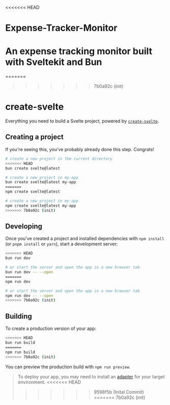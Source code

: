 <<<<<<< HEAD

# Expense-Tracker-Monitor
An expense tracking monitor built with Sveltekit and Bun
=======
=======
>>>>>>> 7b0a92c (init)
# create-svelte

Everything you need to build a Svelte project, powered by [`create-svelte`](https://github.com/sveltejs/kit/tree/master/packages/create-svelte).

## Creating a project

If you're seeing this, you've probably already done this step. Congrats!

```bash
# create a new project in the current directory
<<<<<<< HEAD
bun create svelte@latest

# create a new project in my-app
bun create svelte@latest my-app
=======
npm create svelte@latest

# create a new project in my-app
npm create svelte@latest my-app
>>>>>>> 7b0a92c (init)
```

## Developing

Once you've created a project and installed dependencies with `npm install` (or `pnpm install` or `yarn`), start a development server:

```bash
<<<<<<< HEAD
bun run dev

# or start the server and open the app in a new browser tab
bun run dev -- --open
=======
npm run dev

# or start the server and open the app in a new browser tab
npm run dev -- --open
>>>>>>> 7b0a92c (init)
```

## Building

To create a production version of your app:

```bash
<<<<<<< HEAD
bun run build
=======
npm run build
>>>>>>> 7b0a92c (init)
```

You can preview the production build with `npm run preview`.

> To deploy your app, you may need to install an [adapter](https://kit.svelte.dev/docs/adapters) for your target environment.
<<<<<<< HEAD
>>>>>>> 9598f5b (Inital Commit)
=======
>>>>>>> 7b0a92c (init)
